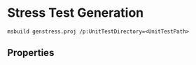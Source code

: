 # Stress Test Generation #

	msbuild genstress.proj /p:UnitTestDirectory=<UnitTestPath>

## Properties ##
